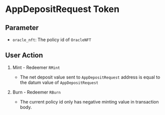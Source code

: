 # AppDepositRequest Token

## Parameter

- `oracle_nft`: The policy id of `OracleNFT`

## User Action

1. Mint - Redeemer `RMint`

   - The net deposit value sent to `AppDepositRequest` address is equal to the datum value of `AppDepositRequest`

2. Burn - Redeemer `RBurn`

   - The current policy id only has negative minting value in transaction body.
